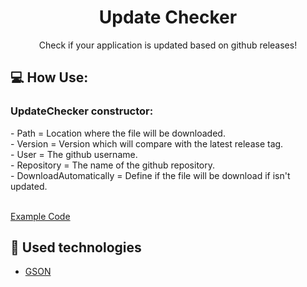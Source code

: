 <h1 align="center"> Update Checker </h1>
<p align="center">Check if your application is updated based on github releases!</p>

## 💻 How Use:

<h3>UpdateChecker constructor:</h3>
- Path = Location where the file will be downloaded. <br/>
- Version = Version which will compare with the latest release tag. <br/>
- User = The github username. <br/>
- Repository = The name of the github repository. <br/>
- DownloadAutomatically = Define if the file will be download if isn't updated. <br/>

<br/>

[Example Code](https://github.com/ClarkQuente/Update-Checker/blob/master/src/main/java/me/clarkquente/updatechecker/ExampleCode.java)

## 🚀 Used technologies

- [GSON](https://github.com/google/gson)
